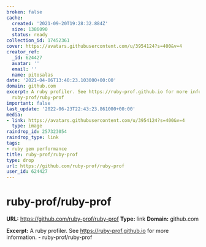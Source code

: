 ```yaml
---
broken: false
cache:
  created: '2021-09-20T19:28:32.884Z'
  size: 1386090
  status: ready
collection_id: 17452361
cover: https://avatars.githubusercontent.com/u/3954124?s=400&v=4
creator_ref:
  _id: 624427
  avatar: ''
  email: ''
  name: pitosalas
date: '2021-04-06T13:40:23.103000+00:00'
domain: github.com
excerpt: A ruby profiler. See https://ruby-prof.github.io for more information. -
  ruby-prof/ruby-prof
important: false
last_update: '2022-06-23T22:43:23.861000+00:00'
media:
- link: https://avatars.githubusercontent.com/u/3954124?s=400&v=4
  type: image
raindrop_id: 257323054
raindrop_type: link
tags:
- ruby gem performance
title: ruby-prof/ruby-prof
type: drop
url: https://github.com/ruby-prof/ruby-prof
user_id: 624427
---
```


# ruby-prof/ruby-prof

**URL:** https://github.com/ruby-prof/ruby-prof
**Type:** link
**Domain:** github.com

**Excerpt:** A ruby profiler. See https://ruby-prof.github.io for more information. - ruby-prof/ruby-prof

